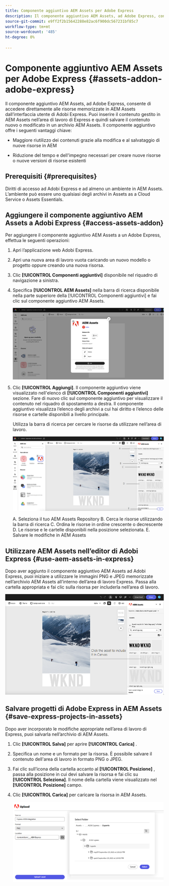 ```yaml
---
title: Componente aggiuntivo AEM Assets per Adobe Express
description: Il componente aggiuntivo AEM Assets, ad Adobe Express, consente di accedere direttamente alle risorse memorizzate in AEM Assets dall’interfaccia utente di Adobi Express.
source-git-commit: e9ff2f2b15642288e82ac6f900dc567231bf85c7
workflow-type: tm+mt
source-wordcount: '485'
ht-degree: 0%

---
```


# Componente aggiuntivo AEM Assets per Adobe Express {#assets-addon-adobe-express}

Il componente aggiuntivo AEM Assets, ad Adobe Express, consente di accedere direttamente alle risorse memorizzate in AEM Assets dall’interfaccia utente di Adobi Express. Puoi inserire il contenuto gestito in AEM Assets nell’area di lavoro di Express e quindi salvare il contenuto nuovo o modificato in un archivio AEM Assets. Il componente aggiuntivo offre i seguenti vantaggi chiave:

* Maggiore riutilizzo dei contenuti grazie alla modifica e al salvataggio di nuove risorse in AEM

* Riduzione del tempo e dell&#39;impegno necessari per creare nuove risorse o nuove versioni di risorse esistenti

## Prerequisiti {#prerequisites}

Diritti di accesso ad Adobi Express e ad almeno un ambiente in AEM Assets. L’ambiente può essere uno qualsiasi degli archivi in Assets as a Cloud Service o Assets Essentials.


## Aggiungere il componente aggiuntivo AEM Assets a Adobi Express {#access-assets-addon}

Per aggiungere il componente aggiuntivo AEM Assets a un Adobe Express, effettua le seguenti operazioni:

1. Apri l’applicazione web Adobi Express.

1. Apri una nuova area di lavoro vuota caricando un nuovo modello o progetto oppure creando una nuova risorsa.

1. Clic **[!UICONTROL Componenti aggiuntivi]** disponibile nel riquadro di navigazione a sinistra.

1. Specifica **[!UICONTROL AEM Assets]** nella barra di ricerca disponibile nella parte superiore della [!UICONTROL Componenti aggiuntivi] e fai clic sul componente aggiuntivo AEM Assets.

   ![Componente aggiuntivo AEM Assets](assets/aem-assets-add-on.png)

1. Clic **[!UICONTROL Aggiungi]**. Il componente aggiuntivo viene visualizzato nell&#39;elenco di **[!UICONTROL Componenti aggiuntivi]** sezione. Fare di nuovo clic sul componente aggiuntivo per visualizzare il contenuto nel riquadro di spostamento a destra. Il componente aggiuntivo visualizza l’elenco degli archivi a cui hai diritto e l’elenco delle risorse e cartelle disponibili a livello principale.

   Utilizza la barra di ricerca per cercare le risorse da utilizzare nell’area di lavoro.

   ![Cercare risorse nel componente aggiuntivo AEM Assets](assets/assets-add-on-browse-assets.png)

   A. Seleziona il tuo AEM Assets Repository B. Cerca le risorse utilizzando la barra di ricerca C. Ordina le risorse in ordine crescente o decrescente D. Le risorse e le cartelle disponibili nella posizione selezionata. E. Salvare le modifiche in AEM Assets



## Utilizzare AEM Assets nell’editor di Adobi Express {#use-aem-assets-in-express}

Dopo aver aggiunto il componente aggiuntivo AEM Assets ad Adobi Express, puoi iniziare a utilizzare le immagini PNG e JPEG memorizzate nell’archivio AEM Assets all’interno dell’area di lavoro Express. Passa alla cartella appropriata e fai clic sulla risorsa per includerla nell’area di lavoro.

![Includi risorse dal componente aggiuntivo Risorse](assets/aem-assets-add-on-include-assets.png)


## Salvare progetti di Adobe Express in AEM Assets {#save-express-projects-in-assets}

Dopo aver incorporato le modifiche appropriate nell’area di lavoro di Express, puoi salvarla nell’archivio di AEM Assets.

1. Clic **[!UICONTROL Salva]** per aprire **[!UICONTROL Carica]** .
1. Specifica un nome e un formato per la risorsa. È possibile salvare il contenuto dell&#39;area di lavoro in formato PNG o JPEG.

1. Fai clic sull’icona della cartella accanto al **[!UICONTROL Posizione]** , passa alla posizione in cui devi salvare la risorsa e fai clic su **[!UICONTROL Seleziona]**. Il nome della cartella viene visualizzato nel **[!UICONTROL Posizione]** campo.

1. Clic **[!UICONTROL Carica]** per caricare la risorsa in AEM Assets.

   ![Salvare le risorse in AEM](assets/aem-assets-add-on-save.png)

